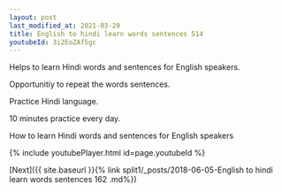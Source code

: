 ```yaml
---
layout: post
last_modified_at: 2021-03-29
title: English to hindi learn words sentences 514 
youtubeId: 3i2EoZAf5gc
---
```

 
 
Helps to learn Hindi words and sentences for English speakers.

Opportunitiy to repeat the words sentences. 

Practice Hindi language. 
 
10 minutes practice every day. 
 
How to learn Hindi words and sentences for English speakers 
 
{% include youtubePlayer.html id=page.youtubeId %}
 
 
[Next]({{ site.baseurl }}{% link  split1/_posts/2018-06-05-English to hindi learn words sentences 162 .md%})
 
